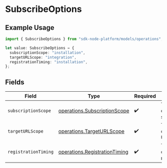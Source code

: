 # SubscribeOptions

## Example Usage

```typescript
import { SubscribeOptions } from "sdk-node-platform/models/operations";

let value: SubscribeOptions = {
  subscriptionScope: "installation",
  targetURLScope: "integration",
  registrationTiming: "installation",
};
```

## Fields

| Field                                                                          | Type                                                                           | Required                                                                       | Description                                                                    |
| ------------------------------------------------------------------------------ | ------------------------------------------------------------------------------ | ------------------------------------------------------------------------------ | ------------------------------------------------------------------------------ |
| `subscriptionScope`                                                            | [operations.SubscriptionScope](../../models/operations/subscriptionscope.md)   | :heavy_check_mark:                                                             | The scope of the subscription.                                                 |
| `targetURLScope`                                                               | [operations.TargetURLScope](../../models/operations/targeturlscope.md)         | :heavy_check_mark:                                                             | The scope of the target URL.                                                   |
| `registrationTiming`                                                           | [operations.RegistrationTiming](../../models/operations/registrationtiming.md) | :heavy_check_mark:                                                             | The timing of the registration.                                                |